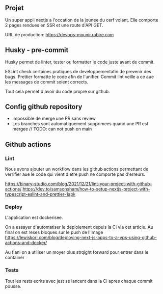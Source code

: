 ## Projet
Un super appli nextjs a l'occation de la jounee du cerf volant. Elle comporte 2 pages rendues en SSR et une route d'API GET.

URL de production: https://devops-mounir.rabire.com
## Husky - pre-commit

Husky permet de linter, tester ou formatter le code juste avant de commit.

ESLint check certaines pratiques de developpementafin de prevenir des bugs.
Prettier formatte le code afin de l'unifier.
Commit lint veille a ce aue les messages de commit soient corrects.

Tout cela permet d'avoir du code propre sur github.

## Config github repository
- Impossible de merge une PR sans review
- Les branches sont automatiquement supprimees quand une PR est mergee
// TODO: can not push on main

## Github actions

### Lint

Nous avons ajouter un workflow dans les github actions permettant de verrifier aue le code qui vient d'etre push ne comporte pas d'erreurs.

https://binary-studio.com/blog/2021/12/21/lint-your-project-with-github-actions/
https://dev.to/samsonsham/how-to-setup-nextjs-project-with-typescript-eslint-and-prettier-1apk

### Deploy
L'application est dockerisee.

On a essayer d'automatiser le deploiement depuis la CI via cet article. Au final on est reses bloques sur le push de l'image
https://lewiskori.com/blog/deploying-next-js-apps-to-a-vps-using-github-actions-and-docker/

Au fianl on a utiliser un moyer plus strqight forward pour entrer dans le container 

### Tests
Tout les rests ecrits avec jest se lancent dans la CI apres chaque commit pousse.
